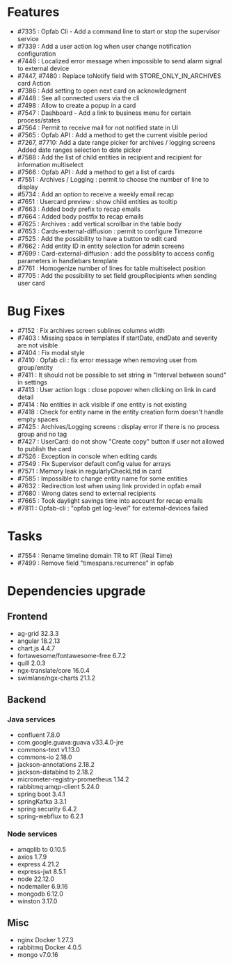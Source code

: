 
# Features
- #7335 : Opfab Cli - Add a command line to start or stop the supervisor service
- #7339 : Add a user action log when user change notification configuration
- #7446 : Localized error message when impossible to send alarm signal to external device
- #7447, #7480 : Replace toNotify field with STORE_ONLY_IN_ARCHIVES card Action
- #7386 : Add setting to open next card on acknowledgment
- #7448 : See all connected users via the cli
- #7498 : Allow to create a popup in a card
- #7547 : Dashboard - Add a link to business menu for certain process/states
- #7564 : Permit to receive mail for not notified state in UI
- #7565 : Opfab API : Add a method to get the current visible period
- #7267, #7710: Add a date range picker for archives / logging screens Added date ranges selection to date picker
- #7588 : Add the list of child entities in recipient and recipient for information multiselect
- #7566 : Opfab API : Add a method to get a list of cards
- #7551 : Archives / Logging : permit to choose the number of line to display
- #5734 : Add an option to receive a weekly email recap
- #7651 : Usercard preview : show child entities as tooltip
- #7663 : Added body prefix to recap emails
- #7664 : Added body postfix to recap emails
- #7625 : Archives : add vertical scrollbar in the table body
- #7653 : Cards-external-diffusion : permit to configure Timezone
- #7525 : Add the possibility to have a button to edit card
- #7662 : Add entity ID in entity selection for admin screens
- #7699 : Card-external-diffusion : add the possiblity to access config parameters in handlebars template
- #7761 : Homogenize number of lines for table multiselect position
- #7705 : Add the possibility to set field groupRecipients when sending user card


# Bug Fixes

- #7152 : Fix archives screen sublines columns width
- #7403 : Missing space in templates if startDate, endDate and severity are not visible
- #7404 : Fix modal style
- #7410 : Opfab cli : fix error message when removing user from group/entity
- #7411 : It should not be possible to set string in "Interval between sound" in settings
- #7413 : User action logs : close popover when clicking on link in card detail
- #7414 : No entities in ack visible if one entity is not existing
- #7418 : Check for entity name in the entity creation form doesn't handle empty spaces
- #7425 : Archives/Logging screens : display error if there is no process group and no tag
- #7427 : UserCard: do not show "Create copy" button if user not allowed to publish the card
- #7526 : Exception in console when editing cards
- #7549 : Fix Supervisor default config value for arrays
- #7571 : Memory leak in regularlyCheckLttd in card
- #7585 : Impossible to change entity name for some entities
- #7632 : Redirection lost when using link provided in opfab email
- #7680 : Wrong dates send to external recipients
- #7665 : Took daylight savings time into account for recap emails
- #7811 : Opfab-cli : "opfab get log-level" for external-devices failed

# Tasks

- #7554 : Rename timeline domain TR to RT (Real Time)
- #7499 : Remove field "timespans.recurrence" in opfab

# Dependencies upgrade

## Frontend

- ag-grid 32.3.3
- angular 18.2.13
- chart.js 4.4.7
- fortawesome/fontawesome-free 6.7.2
- quill 2.0.3
- ngx-translate/core 16.0.4 
- swimlane/ngx-charts 21.1.2
  
## Backend 

### Java services 

- confluent 7.8.0
- com.google.guava:guava v33.4.0-jre
- commons-text v1.13.0
- commons-io 2.18.0 
- jackson-annotations 2.18.2 
- jackson-databind to 2.18.2
- micrometer-registry-prometheus 1.14.2
- rabbitmq:amqp-client 5.24.0
- spring boot 3.4.1
- springKafka 3.3.1
- spring security 6.4.2
- spring-webflux to 6.2.1

### Node services

- amqplib to 0.10.5
- axios 1.7.9
- express 4.21.2
- express-jwt 8.5.1
- node 22.12.0
- nodemailer 6.9.16
- mongodb 6.12.0
- winston 3.17.0

## Misc 

-  nginx Docker 1.27.3
-  rabbitmq Docker 4.0.5
-  mongo v7.0.16





